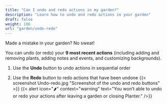 ```yaml
---
title: "Can I undo and redo actions in my garden?"
description: "Learn how to undo and redo actions in your garden"
draft: false
weight: 106
url: "garden/undo-redo"
---
```


Made a mistake in your garden? No sweat!

You can undo (or redo) your **9 most recent actions** (including adding and removing plants, adding notes and events, and customizing backgrounds).

1. Use the **Undo** button to undo actions in sequential order

2. Use the **Redo** button to redo actions that have been undone
{{< screenshot Undo-redo.jpg "Screenshot of the undo and redo buttons" >}}
{{< alert icon="🌶️" context="warning" text="You won’t able to undo or redo your actions after leaving a garden or closing Planter." />}}
